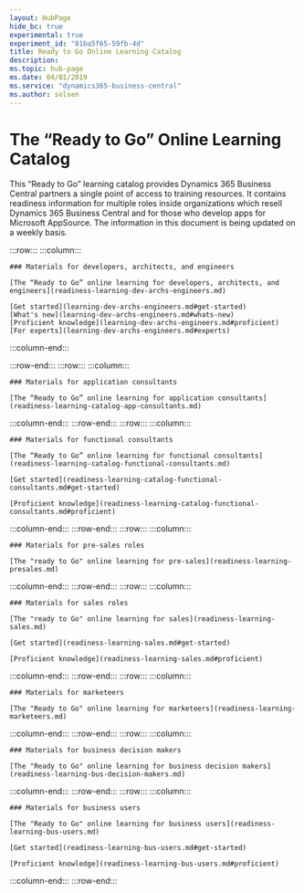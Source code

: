 ```yaml
---
layout: HubPage
hide_bc: true
experimental: true
experiment_id: "81ba5f65-59fb-4d"
title: Ready to Go Online Learning Catalog
description: 
ms.topic: hub-page
ms.date: 04/01/2019
ms.service: "dynamics365-business-central"
ms.author: solsen
---
```


<div id="main" class="v2">
<div class="container">
<h1>The “Ready to Go” Online Learning Catalog</h1>
<p> This “Ready to Go” learning catalog provides Dynamics 365 Business Central partners a single point of access to training resources. It contains readiness information for multiple roles inside organizations which resell Dynamics 365 Business Central and for those who develop apps for Microsoft AppSource. The information in this document is being updated on a weekly basis.</p>


<!-- ![Universal Windows Platform (UWP)](images/platform-uwp.png)  -->  

:::row:::
    :::column:::
<!-- ![Universal Windows Platform (UWP)](images/platform-uwp.png)  -->  

    ### Materials for developers, architects, and engineers

    [The “Ready to Go” online learning for developers, architects, and engineers](readiness-learning-dev-archs-engineers.md)

    [Get started](learning-dev-archs-engineers.md#get-started)
    [What's new](learning-dev-archs-engineers.md#whats-new)
    [Proficient knowledge](learning-dev-archs-engineers.md#proficient)
    [For experts](learning-dev-archs-engineers.md#experts)

:::column-end:::

:::row-end::: :::row::: :::column:::
  

    ### Materials for application consultants

    [The “Ready to Go” online learning for application consultants](readiness-learning-catalog-app-consultants.md)

:::column-end:::
:::row-end:::
:::row:::
    :::column:::

    ### Materials for functional consultants

    [The “Ready to Go” online learning for functional consultants](readiness-learning-catalog-functional-consultants.md)

    [Get started](readiness-learning-catalog-functional-consultants.md#get-started)

    [Proficient knowledge](readiness-learning-catalog-functional-consultants.md#proficient)

:::column-end:::
:::row-end:::
:::row:::
    :::column:::

    ### Materials for pre-sales roles

    [The "ready to Go" online learning for pre-sales](readiness-learning-presales.md)

:::column-end:::
:::row-end:::
:::row:::
:::column:::

    ### Materials for sales roles

    [The "ready to Go" online learning for sales](readiness-learning-sales.md)

    [Get started](readiness-learning-sales.md#get-started)

    [Proficient knowledge](readiness-learning-sales.md#proficient)

:::column-end:::
:::row-end:::
:::row:::
    :::column:::

    ### Materials for marketeers

    [The "Ready to Go" online learning for marketeers](readiness-learning-marketeers.md)

:::column-end:::
:::row-end:::
:::row:::
:::column:::

    ### Materials for business decision makers

    [The "Ready to Go" online learning for business decision makers](readiness-learning-bus-decision-makers.md)


 :::column-end:::
:::row-end:::
:::row:::
:::column:::

    ### Materials for business users

    [The "Ready to Go" online learning for business users](readiness-learning-bus-users.md)

    [Get started](readiness-learning-bus-users.md#get-started)

    [Proficient knowledge](readiness-learning-bus-users.md#proficient)


 :::column-end:::
:::row-end:::


